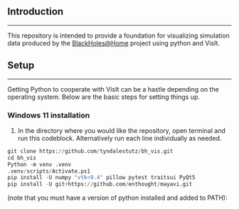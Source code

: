 ## Introduction
---

This repository is intended to provide a foundation for visualizing simulation data produced by the [BlackHoles@Home](https://blackholesathome.net/) project using python and VisIt.

## Setup
---

Getting Python to cooperate with VisIt can be a hastle depending on the operating system. Below are the basic steps for setting things up.

### Windows 11 installation
1. In the directory where you would like the repository, open terminal and run this codeblock. Alternatively run each line individually as needed.
```py
git clone https://github.com/tyndalestutz/bh_vis.git
cd bh_vis
Python -m venv .venv
.venv/scripts/Activate.ps1
pip install -U numpy "vtk<9.4" pillow pytest traitsui PyQt5 
pip install -U git+https://github.com/enthought/mayavi.git
```
 (note that you must have a version of python installed and added to PATH):